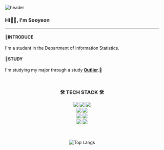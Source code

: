 ![header](https://capsule-render.vercel.app/api?type=waving&color=gradient&height=280&fontSize=43&section=header&text=Sooyeon's%20github%20Profile&animation=fadeIn)

### Hi🙋‍♀️, I'm Sooyeon
---
#### 🌈INTRODUCE
I'm a student in the Department of Information Statistics.
#### 🌈STUDY 
I'm studying my major through a study [**Outlier**](https://ddwoutlier.github.io/outlier.github.io/member.html).🥔

<div align = "center">
  <br/>
  <h3 align="center">🛠️ TECH STACK 🛠️</h3>
  <img src="https://img.shields.io/badge/Python-3776AB?style=flat-square&logo=Python&logoColor=white"/></a>
  <img src="https://img.shields.io/badge/React-61DAFB?style=flat-square&logo=React&logoColor=white"/></a>
  <img src="https://img.shields.io/badge/JavaScript-F7DF1E?style=flat-square&logo=JavaScript&logoColor=white"/></a>
  <br/>
  <img src="https://img.shields.io/badge/HTML5-E34F26?style=flat-square&logo=HTML5&logoColor=white"/></a>
  <img src="https://img.shields.io/badge/CSS-1572B6?style=flat-square&logo=CSS3&logoColor=white"/></a>
  <br/>
  <img src="https://img.shields.io/badge/Mysql-4479A1?style=flat-square&logo=Mysql&Studio&logoColor=white"/></a>
  <img src="https://img.shields.io/badge/MongoDB-47A248?style=flat-square&logo=MongoDB&Studio&logoColor=white"/></a>
  <br/>
  <img src="https://img.shields.io/badge/R-276DC3?style=flat-square&logo=R&Studio&logoColor=white"/></a>
  <img src="https://img.shields.io/badge/RStudio-75AADB?style=flat-square&logo=RStudio&Studio&logoColor=white"/></a>
  <br/>
  <br/>
  <br/>


![Top Langs](https://github-readme-stats.vercel.app/api/top-langs/?username=Soooyeon-Kim&hide=jupyter%20notebook,html&layout=compact)
  
</div>


